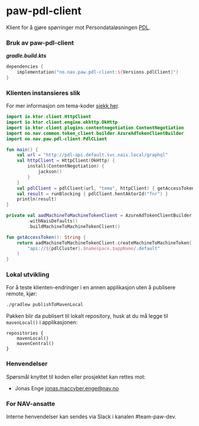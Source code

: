 # paw-pdl-client

Klient for å gjøre spørringer mot Persondataløsningen [PDL](https://pdldocs-navno.msappproxy.net/ekstern/index.html).

### Bruk av paw-pdl-client

**_gradle.build.kts_**

```kts
dependencies {
    implementation("no.nav.paw.pdl-client:${Versions.pdlClient}")
}
```

### Klienten instansieres slik

For mer informasjon om tema-koder [sjekk her](https://confluence.adeo.no/pages/viewpage.action?pageId=309311397).

```kt
import io.ktor.client.HttpClient
import io.ktor.client.engine.okhttp.OkHttp
import io.ktor.client.plugins.contentnegotiation.ContentNegotiation
import no.nav.common.token_client.builder.AzureAdTokenClientBuilder
import no.nav.paw.pdl-client.PdlCLient

fun main() {
    val url = "http://pdl-api.default.svc.nais.local/graphql"
    val httpClient = HttpClient(OkHttp) {
        install(ContentNegotiation) {
            jackson()
        }
    }
    val pdlClient = pdlClient(url, "tema", httpClient) { getAccessToken() }
    val result = runBlocking { pdlClient.hentAktorId("fnr") }
    println(result)
}

private val aadMachineToMachineTokenClient = AzureAdTokenClientBuilder.builder()
        .withNaisDefaults()
        .buildMachineToMachineTokenClient()

fun getAccessToken(): String {
    return aadMachineToMachineTokenClient.createMachineToMachineToken(
        "api://${pdlCluster}.$namespace.$appName/.default"
    )
}
```

### Lokal utvikling

For å teste klienten-endringer i en annen applikasjon uten å publisere remote, kjør:

```sh
./gradlew publishToMavenLocal
```

Pakken blir da publisert til lokalt repository, husk at du må legge til `mavenLocal()` i applikasjonen:

```dsl
repositories {
    mavenLocal()
    mavenCentral()
}
```

### Henvendelser

Spørsmål knyttet til koden eller prosjektet kan rettes mot:

- Jonas Enge <jonas.maccyber.enge@nav.no>

### For NAV-ansatte

Interne henvendelser kan sendes via Slack i kanalen #team-paw-dev.
